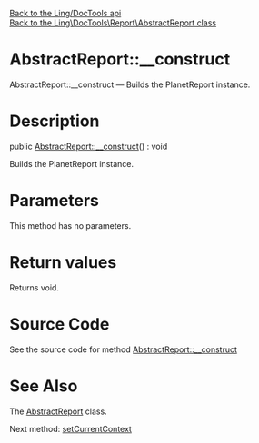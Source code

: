 [Back to the Ling/DocTools api](https://github.com/lingtalfi/DocTools/blob/master/doc/api/Ling/DocTools.md)<br>
[Back to the Ling\DocTools\Report\AbstractReport class](https://github.com/lingtalfi/DocTools/blob/master/doc/api/Ling/DocTools/Report/AbstractReport.md)


AbstractReport::__construct
================



AbstractReport::__construct — Builds the PlanetReport instance.




Description
================


public [AbstractReport::__construct](https://github.com/lingtalfi/DocTools/blob/master/doc/api/Ling/DocTools/Report/AbstractReport/__construct.md)() : void




Builds the PlanetReport instance.




Parameters
================

This method has no parameters.


Return values
================

Returns void.








Source Code
===========
See the source code for method [AbstractReport::__construct](/blob/master/Report/AbstractReport.php#L269-L301)


See Also
================

The [AbstractReport](https://github.com/lingtalfi/DocTools/blob/master/doc/api/Ling/DocTools/Report/AbstractReport.md) class.

Next method: [setCurrentContext](https://github.com/lingtalfi/DocTools/blob/master/doc/api/Ling/DocTools/Report/AbstractReport/setCurrentContext.md)<br>

